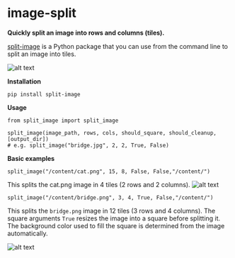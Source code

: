 # image-split

**Quickly split an image into rows and columns (tiles).**

[split-image](https://pypi.org/project/split-image/) is a Python package that you can use from the command line to split an image into tiles.

![alt text](https://drive.google.com/uc?id=1cdbBrS675gj5aDm5zM7ZuPB1M_qv8Hvk)

**Installation**

```
pip install split-image
```

**Usage**
```
from split_image import split_image

split_image(image_path, rows, cols, should_square, should_cleanup, [output_dir])
# e.g. split_image("bridge.jpg", 2, 2, True, False)
```

**Basic examples**

```
split_image("/content/cat.png", 15, 8, False, False,"/content/")
```

This splits the cat.png image in 4 tiles (2 rows and 2 columns).
![alt text](https://drive.google.com/uc?id=1l3xu6QyrUPF_WpFwR3PYTGkd2p5EFEMa)

```
split_image("/content/bridge.png", 3, 4, True, False,"/content/")
```

This splits the `bridge.png` image in 12 tiles (3 rows and 4 columns). The square arguments `True` resizes the image into a square before splitting it. The background color used to fill the square is determined from the image automatically.

![alt text](https://drive.google.com/uc?id=1bCZ0_bK9PixrhVdAAn1h5b-2wQD17hQP)
